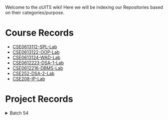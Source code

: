 Welcome to the oUITS wiki! Here we will be indexing our Repositories based on their categories/purpose.

# Course Records
- [CSE0613112-SPL-Lab](https://github.com/oU1TS/CSE0613112-SPL-Lab)
- [CSE0613122-OOP-Lab](https://github.com/oU1TS/CSE0613122-OOP-Lab)
- [CSE0613124-WAD-Lab](https://github.com/oU1TS/CSE0613124-WAD-Lab)
- [CSE0612223-DSA-1-Lab](https://github.com/oU1TS/CSE0612223-DSA-1-Lab)
- [CSE0612216-DBMS-Lab](https://github.com/oU1TS/CSE0612216-DBMS-Lab)
- [CSE252-DSA-2-Lab](https://github.com/oU1TS/CSE252-DSA-2-Lab)
- [CSE208-IP-Lab](https://github.com/oU1TS/CSE208-IP-Lab)

# Project Records

<details>
  <summary>Batch 54</summary>

&nbsp;&nbsp;<details>
    <summary>0432320005101064</summary>
     <ul>
      <li>CSE208-IP-Lab: <a href="https://github.com/shoytanbaba99/The-Begging-From-The-Beginning">Project</a> + <a href="https://github.com/cristal-node/The-Begging-From-The-Beginning">Mod</a> → <a href="https://begging.cristal-node.workers.dev/welcome.html">Website</a></li>
      <li>CSE252-DSA-2-Lab: </a></li>
    </ul>
      
  </details>

</details>

